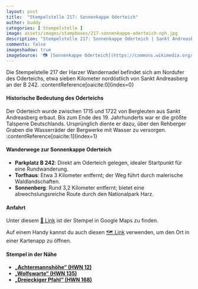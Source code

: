 ```yaml
---
layout: post
title:  "Stempelstelle 217: Sonnenkappe Oderteich"
author: buddy
categories: [ Stempelstelle ]
image: assets/images/stampboxes/217-sonnenkappe-oderteich-nph.jpg
description: "Stempelstelle 217: Sonnenkappe Oderteich | Sankt Andreasberg"
comments: false
imageshadow: true
imageSource: '📷 [Sonnenkappe Oderteich](https://commons.wikimedia.org/wiki/File:Sonnenkappe_Oderteich.jpg) von <a href="//commons.wikimedia.org/wiki/User:B.Thomas95" title="User:B.Thomas95">Thomas Binder</a> unter Lizenz [CC BY-SA 4.0](https://creativecommons.org/licenses/by-sa/4.0)'
---
```


Die Stempelstelle 217 der Harzer Wandernadel befindet sich am Nordufer des Oderteichs, etwa sieben Kilometer nordöstlich von Sankt Andreasberg an der B 242. :contentReference[oaicite:0]{index=0}

#### Historische Bedeutung des Oderteichs

Der Oderteich wurde zwischen 1715 und 1722 von Bergleuten aus Sankt Andreasberg erbaut. Bis zum Ende des 19. Jahrhunderts war er die größte Talsperre Deutschlands. Ursprünglich diente er dazu, über den Rehberger Graben die Wasserräder der Bergwerke mit Wasser zu versorgen. :contentReference[oaicite:1]{index=1}

#### Wanderwege zur Sonnenkappe Oderteich

- **Parkplatz B 242**: Direkt am Oderteich gelegen, idealer Startpunkt für eine Rundwanderung.
- **Torfhaus**: Etwa 3 Kilometer entfernt; der Weg führt durch malerische Waldlandschaften.
- **Sonnenberg**: Rund 3,2 Kilometer entfernt; bietet eine abwechslungsreiche Route durch den Nationalpark Harz. 

#### Anfahrt

Unter diesem [📍 Link](https://www.google.com/maps/dir/?api=1&origin=&destination=51.77944%2C%2010.53248) ist der Stempel in Google Maps zu finden.

<div class="android-only">
  Auf einem Handy kannst du auch diesen 
  <a href="geo:51.77944,10.53248">🗺️ Link</a> 
  verwenden, um den Ort in einer Kartenapp zu öffnen.
  <p></p>
</div>

#### Stempel in der Nähe

- [**„Achtermannshöhe“ (HWN 12)**](/stempelstelle-12-achtermannshoehe)
- [**„Wolfswarte“ (HWN 135)**](/stempelstelle-135-wolfswarte)
- [**„Dreieckiger Pfahl“ (HWN 168)**](/stempelstelle-168-dreieckiger-pfahl)

